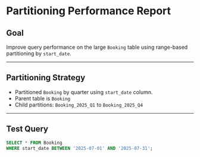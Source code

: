 # Partitioning Performance Report

## Goal

Improve query performance on the large `Booking` table using range-based partitioning by `start_date`.

---

## Partitioning Strategy

- Partitioned `Booking` by quarter using `start_date` column.
- Parent table is `Booking`
- Child partitions: `Booking_2025_Q1` to `Booking_2025_Q4`

---

## Test Query

```sql
SELECT * FROM Booking
WHERE start_date BETWEEN '2025-07-01' AND '2025-07-31';
